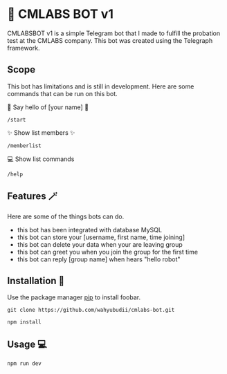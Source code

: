 # 🤖 CMLABS BOT v1

CMLABSBOT v1 is a simple Telegram bot that I made to fulfill the probation test at the CMLABS company. This bot was created using the Telegraph framework.

## Scope
This bot has limitations and is still in development. Here are some commands that can be run on this bot.


👋 Say hello of [your name] 👋
```
/start
```

✨ Show list members ✨
```
/memberlist
```

💻 Show list commands 
```
/help
```

## Features 🪄
Here are some of the things bots can do.
- this bot has been integrated with database MySQL
- this bot can store your [username, first name, time joining]
- this bot can delete your data when your are leaving group
- this bot can greet you when you join the group for the first time
- this bot can reply [group name] when hears "hello robot"


## Installation 🧰

Use the package manager [pip](https://pip.pypa.io/en/stable/) to install foobar.

```
git clone https://github.com/wahyubudii/cmlabs-bot.git
```
```
npm install
```

## Usage 💻

```
npm run dev
```
